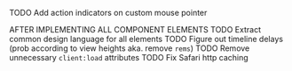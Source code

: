 TODO Add action indicators on custom mouse pointer

AFTER IMPLEMENTING ALL COMPONENT ELEMENTS
TODO Extract common design language for all elements
TODO Figure out timeline delays (prob according to view heights aka. remove `rems`)
TODO Remove unnecessary `client:load` attributes
TODO Fix Safari http caching
